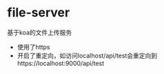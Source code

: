 # file-server
基于koa的文件上传服务

- 使用了https
- 开启了重定向，如访问localhost/api/test会重定向到 https://localhost:9000/api/test
